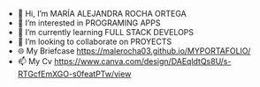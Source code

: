 - 👋 Hi, I’m MARÍA ALEJANDRA ROCHA ORTEGA
- 👀 I’m interested in PROGRAMING APPS
- 🌱 I’m currently learning  FULL STACK DEVELOPS
- 💞️ I’m looking to collaborate on PROYECTS 
- 🌐 My Briefcase https://malerocha03.github.io/MYPORTAFOLIO/
- 📫 My Cv https://www.canva.com/design/DAEqldtQs8U/s-RTGcfEmXGO-s0featPTw/view
<!---
MALEROCHA03/MALEROCHA03 is a ✨ special ✨ repository because its `README.md` (this file) appears on your GitHub profile.
You can click the Preview link to take a look at your changes.
--->
